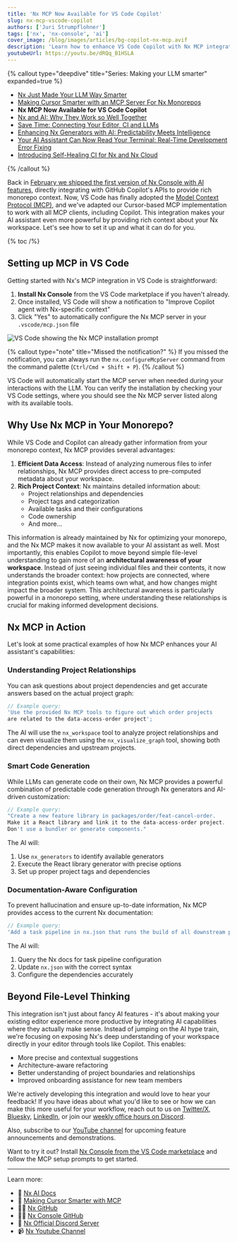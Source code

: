 ```yaml
---
title: 'Nx MCP Now Available for VS Code Copilot'
slug: nx-mcp-vscode-copilot
authors: ['Juri Strumpflohner']
tags: ['nx', 'nx-console', 'ai']
cover_image: /blog/images/articles/bg-copilot-nx-mcp.avif
description: 'Learn how to enhance VS Code Copilot with Nx MCP integration, providing rich monorepo context for smarter AI assistance.'
youtubeUrl: https://youtu.be/dRQq_B1HSLA
---
```


{% callout type="deepdive" title="Series: Making your LLM smarter" expanded=true %}

- [Nx Just Made Your LLM Way Smarter](/blog/nx-just-made-your-llm-smarter)
- [Making Cursor Smarter with an MCP Server For Nx Monorepos](/blog/nx-made-cursor-smarter)
- **Nx MCP Now Available for VS Code Copilot**
- [Nx and AI: Why They Work so Well Together](/blog/nx-and-ai-why-they-work-together)
- [Save Time: Connecting Your Editor, CI and LLMs](/blog/nx-editor-ci-llm-integration)
- [Enhancing Nx Generators with AI: Predictability Meets Intelligence](/blog/nx-generators-ai-integration)
- [Your AI Assistant Can Now Read Your Terminal: Real-Time Development Error Fixing](/blog/nx-terminal-integration-ai)
- [Introducing Self-Healing CI for Nx and Nx Cloud](/blog/nx-self-healing-ci)

{% /callout %}

Back in [February we shipped the first version of Nx Console with AI features](/blog/nx-just-made-your-llm-smarter), directly integrating with GitHub Copilot's APIs to provide rich monorepo context. Now, VS Code has finally adopted the [Model Context Protocol (MCP)](https://modelcontextprotocol.io/introduction), and we've adapted our Cursor-based MCP implementation to work with all MCP clients, including Copilot. This integration makes your AI assistant even more powerful by providing rich context about your Nx workspace. Let's see how to set it up and what it can do for you.

{% toc /%}

## Setting up MCP in VS Code

Getting started with Nx's MCP integration in VS Code is straightforward:

1. **Install Nx Console** from the VS Code marketplace if you haven't already.
2. Once installed, VS Code will show a notification to "Improve Copilot agent with Nx-specific context"
3. Click "Yes" to automatically configure the Nx MCP server in your `.vscode/mcp.json` file

![VS Code showing the Nx MCP installation prompt](/blog/images/articles/copilot-mcp-install.avif)

{% callout type="note" title="Missed the notification?" %}
If you missed the notification, you can always run the `nx.configureMcpServer` command from the command palette (`Ctrl/Cmd + Shift + P`).
{% /callout %}

VS Code will automatically start the MCP server when needed during your interactions with the LLM. You can verify the installation by checking your VS Code settings, where you should see the Nx MCP server listed along with its available tools.

## Why Use Nx MCP in Your Monorepo?

While VS Code and Copilot can already gather information from your monorepo context, Nx MCP provides several advantages:

1. **Efficient Data Access**: Instead of analyzing numerous files to infer relationships, Nx MCP provides direct access to pre-computed metadata about your workspace.
2. **Rich Project Context**: Nx maintains detailed information about:
   - Project relationships and dependencies
   - Project tags and categorization
   - Available tasks and their configurations
   - Code ownership
   - And more...

This information is already maintained by Nx for optimizing your monorepo, and the Nx MCP makes it now available to your AI assistant as well. Most importantly, this enables Copilot to move beyond simple file-level understanding to gain more of an **architectural awareness of your workspace**. Instead of just seeing individual files and their contents, it now understands the broader context: how projects are connected, where integration points exist, which teams own what, and how changes might impact the broader system. This architectural awareness is particularly powerful in a monorepo setting, where understanding these relationships is crucial for making informed development decisions.

## Nx MCP in Action

Let's look at some practical examples of how Nx MCP enhances your AI assistant's capabilities:

### Understanding Project Relationships

You can ask questions about project dependencies and get accurate answers based on the actual project graph:

```typescript
// Example query:
'Use the provided Nx MCP tools to figure out which order projects
are related to the data-access-order project';
```

The AI will use the `nx_workspace` tool to analyze project relationships and can even visualize them using the `nx_visualize_graph` tool, showing both direct dependencies and upstream projects.

### Smart Code Generation

While LLMs can generate code on their own, Nx MCP provides a powerful combination of predictable code generation through Nx generators and AI-driven customization:

```typescript
// Example query:
"Create a new feature library in packages/order/feat-cancel-order.
Make it a React library and link it to the data-access-order project.
Don't use a bundler or generate components."
```

The AI will:

1. Use `nx_generators` to identify available generators
2. Execute the React library generator with precise options
3. Set up proper project tags and dependencies

### Documentation-Aware Configuration

To prevent hallucination and ensure up-to-date information, Nx MCP provides access to the current Nx documentation:

```typescript
// Example query:
'Add a task pipeline in nx.json that runs the build of all downstream projects before the dev command';
```

The AI will:

1. Query the Nx docs for task pipeline configuration
2. Update `nx.json` with the correct syntax
3. Configure the dependencies accurately

## Beyond File-Level Thinking

This integration isn't just about fancy AI features - it's about making your existing editor experience more productive by integrating AI capabilities where they actually make sense. Instead of jumping on the AI hype train, we're focusing on exposing Nx's deep understanding of your workspace directly in your editor through tools like Copilot. This enables:

- More precise and contextual suggestions
- Architecture-aware refactoring
- Better understanding of project boundaries and relationships
- Improved onboarding assistance for new team members

We're actively developing this integration and would love to hear your feedback! If you have ideas about what you'd like to see or how we can make this more useful for your workflow, reach out to us on [Twitter/X](https://x.com/NxDevTools), [Bluesky](https://bsky.app/profile/nx.dev), [LinkedIn](https://www.linkedin.com/company/nrwl/), or join our [weekly office hours on Discord](http://go.nx.dev/office-hours).

Also, subscribe to our [YouTube channel](https://www.youtube.com/@nxdevtools) for upcoming feature announcements and demonstrations.

Want to try it out? Install [Nx Console from the VS Code marketplace](/getting-started/editor-setup) and follow the MCP setup prompts to get started.

---

Learn more:

- 🧠 [Nx AI Docs](/features/enhance-AI)
- 📖 [Making Cursor Smarter with MCP](/blog/nx-made-cursor-smarter)
- 👩‍💻 [Nx GitHub](https://github.com/nrwl/nx)
- 👩‍💻 [Nx Console GitHub](https://github.com/nrwl/nx-console)
- 💬 [Nx Official Discord Server](https://go.nx.dev/community)
- 📹 [Nx Youtube Channel](https://www.youtube.com/@nxdevtools)
